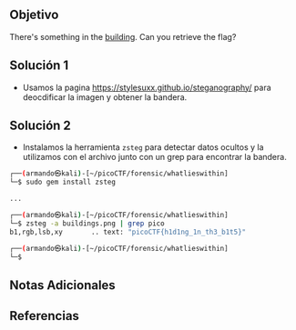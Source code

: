 ## Objetivo
There's something in the [building](https://jupiter.challenges.picoctf.org/static/011955b303f293d60c8116e6a4c5c84f/buildings.png). Can you retrieve the flag?
## Solución 1
- Usamos la pagina https://stylesuxx.github.io/steganography/ para deocdificar la imagen y obtener la bandera.
## Solución 2
- Instalamos la herramienta `zsteg` para detectar datos ocultos y la utilizamos con el archivo junto con un grep para encontrar la bandera.
```bash
┌──(armando㉿kali)-[~/picoCTF/forensic/whatlieswithin]
└─$ sudo gem install zsteg 

...

┌──(armando㉿kali)-[~/picoCTF/forensic/whatlieswithin]
└─$ zsteg -a buildings.png | grep pico
b1,rgb,lsb,xy       .. text: "picoCTF{h1d1ng_1n_th3_b1t5}"

┌──(armando㉿kali)-[~/picoCTF/forensic/whatlieswithin]
└─$
```

## Notas Adicionales
## Referencias